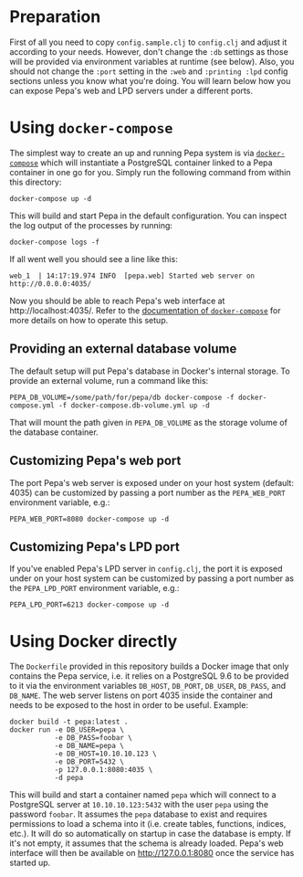 # Preparation

First of all you need to copy `config.sample.clj` to `config.clj` and
adjust it according to your needs. However, don't change the `:db`
settings as those will be provided via environment variables at
runtime (see below). Also, you should not change the `:port` setting
in the `:web` and `:printing :lpd` config sections unless you know
what you're doing. You will learn below how you can expose Pepa's web
and LPD servers under a different ports.

# Using `docker-compose`

The simplest way to create an up and running Pepa system is via
[`docker-compose`](https://docs.docker.com/compose/) which will
instantiate a PostgreSQL container linked to a Pepa container in one
go for you. Simply run the following command from within this
directory:

    docker-compose up -d

This will build and start Pepa in the default configuration. You can
inspect the log output of the processes by running:

    docker-compose logs -f

If all went well you should see a line like this:

    web_1  | 14:17:19.974 INFO  [pepa.web] Started web server on http://0.0.0.0:4035/


Now you should be able to reach Pepa's web interface at
http://localhost:4035/. Refer to the
[documentation of `docker-compose`](https://docs.docker.com/compose/)
for more details on how to operate this setup.

## Providing an external database volume

The default setup will put Pepa's database in Docker's internal
storage. To provide an external volume, run a command like this:

    PEPA_DB_VOLUME=/some/path/for/pepa/db docker-compose -f docker-compose.yml -f docker-compose.db-volume.yml up -d

That will mount the path given in `PEPA_DB_VOLUME` as the storage
volume of the database container.

## Customizing Pepa's web port

The port Pepa's web server is exposed under on your host system
(default: 4035) can be customized by passing a port number as the
`PEPA_WEB_PORT` environment variable, e.g.:

    PEPA_WEB_PORT=8080 docker-compose up -d

## Customizing Pepa's LPD port

If you've enabled Pepa's LPD server in `config.clj`, the port it is
exposed under on your host system can be customized by passing a port
number as the `PEPA_LPD_PORT` environment variable, e.g.:

    PEPA_LPD_PORT=6213 docker-compose up -d

# Using Docker directly

The `Dockerfile` provided in this repository builds a Docker image
that only contains the Pepa service, i.e. it relies on a PostgreSQL
9.6 to be provided to it via the environment variables `DB_HOST`,
`DB_PORT`, `DB_USER`, `DB_PASS`, and `DB_NAME`. The web server listens
on port 4035 inside the container and needs to be exposed to the host
in order to be useful. Example:

    docker build -t pepa:latest .
    docker run -e DB_USER=pepa \
               -e DB_PASS=foobar \
               -e DB_NAME=pepa \
               -e DB_HOST=10.10.10.123 \
               -e DB_PORT=5432 \
               -p 127.0.0.1:8080:4035 \
               -d pepa

This will build and start a container named `pepa` which will connect
to a PostgreSQL server at `10.10.10.123:5432` with the user `pepa`
using the password `foobar`. It assumes the `pepa` database to exist
and requires permissions to load a schema into it (i.e. create tables,
functions, indices, etc.). It will do so automatically on startup in
case the database is empty. If it's not empty, it assumes that the
schema is already loaded. Pepa's web interface will then be available
on http://127.0.0.1:8080 once the service has started up.
